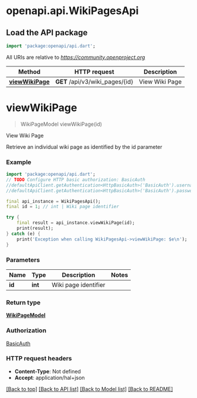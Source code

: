 # openapi.api.WikiPagesApi

## Load the API package
```dart
import 'package:openapi/api.dart';
```

All URIs are relative to *https://community.openproject.org*

Method | HTTP request | Description
------------- | ------------- | -------------
[**viewWikiPage**](WikiPagesApi.md#viewwikipage) | **GET** /api/v3/wiki_pages/{id} | View Wiki Page


# **viewWikiPage**
> WikiPageModel viewWikiPage(id)

View Wiki Page

Retrieve an individual wiki page as identified by the id parameter

### Example
```dart
import 'package:openapi/api.dart';
// TODO Configure HTTP basic authorization: BasicAuth
//defaultApiClient.getAuthentication<HttpBasicAuth>('BasicAuth').username = 'YOUR_USERNAME'
//defaultApiClient.getAuthentication<HttpBasicAuth>('BasicAuth').password = 'YOUR_PASSWORD';

final api_instance = WikiPagesApi();
final id = 1; // int | Wiki page identifier

try {
    final result = api_instance.viewWikiPage(id);
    print(result);
} catch (e) {
    print('Exception when calling WikiPagesApi->viewWikiPage: $e\n');
}
```

### Parameters

Name | Type | Description  | Notes
------------- | ------------- | ------------- | -------------
 **id** | **int**| Wiki page identifier | 

### Return type

[**WikiPageModel**](WikiPageModel.md)

### Authorization

[BasicAuth](../README.md#BasicAuth)

### HTTP request headers

 - **Content-Type**: Not defined
 - **Accept**: application/hal+json

[[Back to top]](#) [[Back to API list]](../README.md#documentation-for-api-endpoints) [[Back to Model list]](../README.md#documentation-for-models) [[Back to README]](../README.md)

